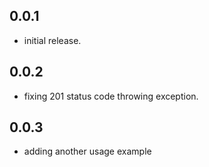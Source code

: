 ## 0.0.1

- initial release.

## 0.0.2

- fixing 201 status code throwing exception.

## 0.0.3

- adding another usage example
